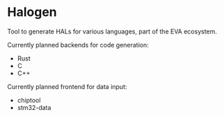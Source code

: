# Halogen
Tool to generate HALs for various languages, part of the EVA ecosystem.

Currently planned backends for code generation:
- Rust
- C
- C++

Currently planned frontend for data input:
- chiptool
- stm32-data